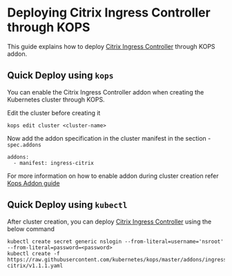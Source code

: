 # Deploying Citrix Ingress Controller through KOPS

This guide explains how to deploy [Citrix Ingress Controller](https://github.com/citrix/citrix-k8s-ingress-controller) through KOPS addon.

## Quick Deploy using `kops`

You can enable the Citrix Ingress Controller addon when creating the Kubernetes cluster through KOPS.

Edit the cluster before creating it

```
kops edit cluster <cluster-name>
```

Now add the addon specification in the cluster manifest in the section - `spec.addons`

```
addons:
  - manifest: ingress-citrix

```
For more information on how to enable addon during cluster creation refer [Kops Addon guide](https://github.com/kubernetes/kops/blob/master/docs/operations/addons.md#installing-kubernetes-addons)

## Quick Deploy using `kubectl`

After cluster creation, you can deploy [Citrix Ingress Controller](https://github.com/citrix/citrix-k8s-ingress-controller) using the below command

```
kubectl create secret generic nslogin --from-literal=username='nsroot' --from-literal=password=<password>
kubectl create -f https://raw.githubusercontent.com/kubernetes/kops/master/addons/ingress-citrix/v1.1.1.yaml
```
